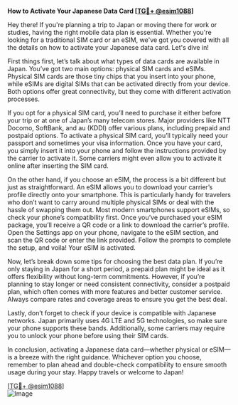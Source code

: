 **How to Activate Your Japanese Data Card [[TG💪+ @esim1088](https://t.me/s/esim1088)]**

Hey there! If you're planning a trip to Japan or moving there for work or studies, having the right mobile data plan is essential. Whether you're looking for a traditional SIM card or an eSIM, we've got you covered with all the details on how to activate your Japanese data card. Let's dive in!

First things first, let’s talk about what types of data cards are available in Japan. You’ve got two main options: physical SIM cards and eSIMs. Physical SIM cards are those tiny chips that you insert into your phone, while eSIMs are digital SIMs that can be activated directly from your device. Both options offer great connectivity, but they come with different activation processes.

If you opt for a physical SIM card, you’ll need to purchase it either before your trip or at one of Japan’s many telecom stores. Major providers like NTT Docomo, SoftBank, and au (KDDI) offer various plans, including prepaid and postpaid options. To activate a physical SIM card, you’ll typically need your passport and sometimes your visa information. Once you have your card, you simply insert it into your phone and follow the instructions provided by the carrier to activate it. Some carriers might even allow you to activate it online after inserting the SIM card.

On the other hand, if you choose an eSIM, the process is a bit different but just as straightforward. An eSIM allows you to download your carrier’s profile directly onto your smartphone. This is particularly handy for travelers who don’t want to carry around multiple physical SIMs or deal with the hassle of swapping them out. Most modern smartphones support eSIMs, so check your phone’s compatibility first. Once you’ve purchased your eSIM package, you’ll receive a QR code or a link to download the carrier’s profile. Open the Settings app on your phone, navigate to the eSIM section, and scan the QR code or enter the link provided. Follow the prompts to complete the setup, and voila! Your eSIM is activated.

Now, let’s break down some tips for choosing the best data plan. If you’re only staying in Japan for a short period, a prepaid plan might be ideal as it offers flexibility without long-term commitments. However, if you’re planning to stay longer or need consistent connectivity, consider a postpaid plan, which often comes with more features and better customer service. Always compare rates and coverage areas to ensure you get the best deal.

Lastly, don’t forget to check if your device is compatible with Japanese networks. Japan primarily uses 4G LTE and 5G technologies, so make sure your phone supports these bands. Additionally, some carriers may require you to unlock your phone before using their SIM cards.

In conclusion, activating a Japanese data card—whether physical or eSIM—is a breeze with the right guidance. Whichever option you choose, remember to plan ahead and double-check compatibility to ensure smooth usage during your stay. Happy travels or welcome to Japan!

[[TG💪+ @esim1088](https://t.me/s/esim1088)]  
![Image](https://i.postimg.cc/Y0z9fWf4/image.png)